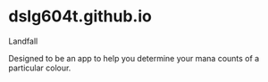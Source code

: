 # dslg604t.github.io
Landfall

Designed to be an app to help you determine your mana counts of a particular colour.
